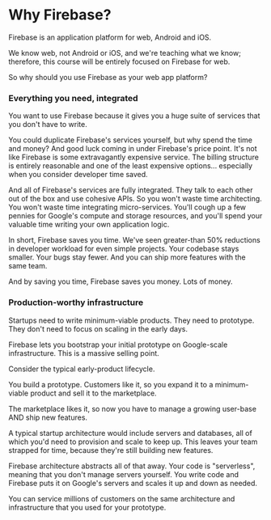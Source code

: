 # Why Firebase?

Firebase is an application platform for web, Android and iOS.

We know web, not Android or iOS, and we're teaching what we know; therefore, this course will be entirely focused on Firebase for web.

So why should you use Firebase as your web app platform?

### Everything you need, integrated

You want to use Firebase because it gives you a huge suite of services that you don't have to write.

You could duplicate Firebase's services yourself, but why spend the time and money? And good luck coming in under Firebase's price point. It's not like Firebase is some extravagantly expensive service. The billing structure is entirely reasonable and one of the least expensive options... especially when you consider developer time saved.

And all of Firebase's services are fully integrated. They talk to each other out of the box and use cohesive APIs. So you won't waste time architecting. You won't waste time integrating micro-services. You'll cough up a few pennies for Google's compute and storage resources, and you'll spend your valuable time writing your own application logic.

In short, Firebase saves you time. We've seen greater-than 50% reductions in developer workload for even simple projects. Your codebase stays smaller. Your bugs stay fewer. And you can ship more features with the same team.

And by saving you time, Firebase saves you money. Lots of money.

### Production-worthy infrastructure

Startups need to write minimum-viable products. They need to prototype. They don't need to focus on scaling in the early days.

Firebase lets you bootstrap your initial prototype on Google-scale infrastructure. This is a massive selling point.

Consider the typical early-product lifecycle.

You build a prototype. Customers like it, so you expand it to a minimum-viable product and sell it to the marketplace.

The marketplace likes it, so now you have to manage a growing user-base AND ship new features.

A typical startup architecture would include servers and databases, all of which you'd need to provision and scale to keep up. This leaves your team strapped for time, because they're still building new features.

Firebase architecture abstracts all of that away. Your code is "serverless", meaning that you don't manage servers yourself. You write code and Firebase puts it on Google's servers and scales it up and down as needed.

You can service millions of customers on the same architecture and infrastructure that you used for your prototype.
